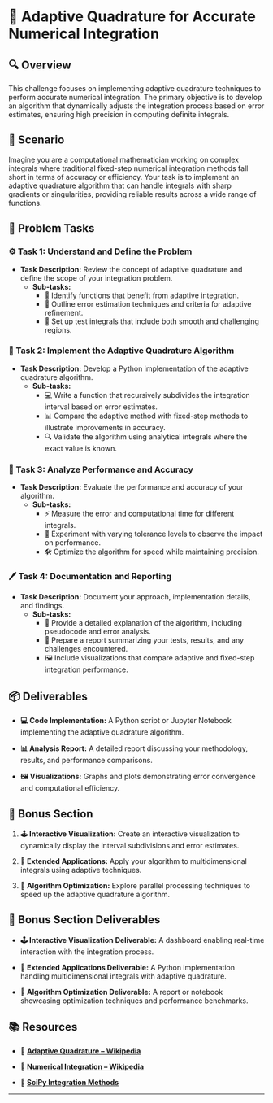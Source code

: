 # 🧮 Adaptive Quadrature for Accurate Numerical Integration

## 🔍 Overview
This challenge focuses on implementing adaptive quadrature techniques to perform accurate numerical integration. The primary objective is to develop an algorithm that dynamically adjusts the integration process based on error estimates, ensuring high precision in computing definite integrals.

## 🚀 Scenario
Imagine you are a computational mathematician working on complex integrals where traditional fixed-step numerical integration methods fall short in terms of accuracy or efficiency. Your task is to implement an adaptive quadrature algorithm that can handle integrals with sharp gradients or singularities, providing reliable results across a wide range of functions.

## 📝 Problem Tasks

### ⚙️ Task 1: Understand and Define the Problem
- **Task Description:** Review the concept of adaptive quadrature and define the scope of your integration problem.
  - **Sub-tasks:**
    - 📐 Identify functions that benefit from adaptive integration.
    - 🧮 Outline error estimation techniques and criteria for adaptive refinement.
    - 🔧 Set up test integrals that include both smooth and challenging regions.

### 🔬 Task 2: Implement the Adaptive Quadrature Algorithm
- **Task Description:** Develop a Python implementation of the adaptive quadrature algorithm.
  - **Sub-tasks:**
    - 💻 Write a function that recursively subdivides the integration interval based on error estimates.
    - 📊 Compare the adaptive method with fixed-step methods to illustrate improvements in accuracy.
    - 🔍 Validate the algorithm using analytical integrals where the exact value is known.

### 🔧 Task 3: Analyze Performance and Accuracy
- **Task Description:** Evaluate the performance and accuracy of your algorithm.
  - **Sub-tasks:**
    - ⚡ Measure the error and computational time for different integrals.
    - 🔄 Experiment with varying tolerance levels to observe the impact on performance.
    - 🛠️ Optimize the algorithm for speed while maintaining precision.

### 🖊️ Task 4: Documentation and Reporting
- **Task Description:** Document your approach, implementation details, and findings.
  - **Sub-tasks:**
    - 📄 Provide a detailed explanation of the algorithm, including pseudocode and error analysis.
    - 📝 Prepare a report summarizing your tests, results, and any challenges encountered.
    - 🖼️ Include visualizations that compare adaptive and fixed-step integration performance.

## 📦 Deliverables
- **💻 Code Implementation:**
  A Python script or Jupyter Notebook implementing the adaptive quadrature algorithm.

- **📊 Analysis Report:**
  A detailed report discussing your methodology, results, and performance comparisons.

- **🖼️ Visualizations:**
  Graphs and plots demonstrating error convergence and computational efficiency.

## 🎁 Bonus Section
1. **🕹️ Interactive Visualization:**
   Create an interactive visualization to dynamically display the interval subdivisions and error estimates.
   
2. **🧮 Extended Applications:**
   Apply your algorithm to multidimensional integrals using adaptive techniques.
   
3. **🔄 Algorithm Optimization:**
   Explore parallel processing techniques to speed up the adaptive quadrature algorithm.

## 🏅 Bonus Section Deliverables
- **🕹️ Interactive Visualization Deliverable:**
  A dashboard enabling real-time interaction with the integration process.
  
- **🧮 Extended Applications Deliverable:**
  A Python implementation handling multidimensional integrals with adaptive quadrature.
  
- **🔄 Algorithm Optimization Deliverable:**
  A report or notebook showcasing optimization techniques and performance benchmarks.

## 📚 Resources
- **🔗 [Adaptive Quadrature – Wikipedia](https://en.wikipedia.org/wiki/Adaptive_quadrature)**

- **🔗 [Numerical Integration – Wikipedia](https://en.wikipedia.org/wiki/Numerical_integration)**

- **🔗 [SciPy Integration Methods](https://docs.scipy.org/doc/scipy/reference/tutorial/integrate.html)**

---
